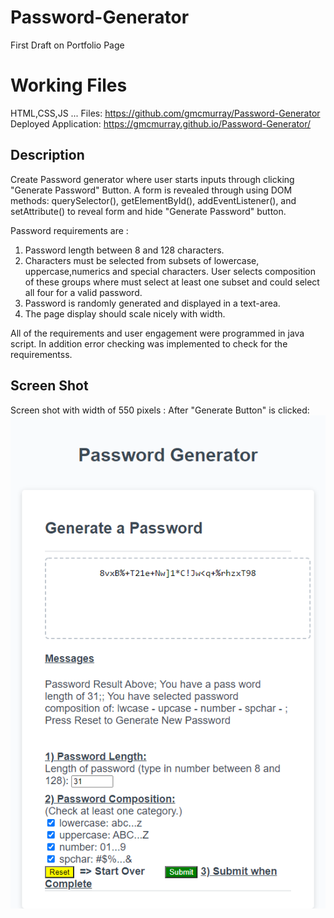 # Password-Generator
First Draft on Portfolio Page 

# Working Files
HTML,CSS,JS ... Files: https://github.com/gmcmurray/Password-Generator
Deployed Application: https://gmcmurray.github.io/Password-Generator/


## Description 

Create Password generator where user starts inputs
through clicking "Generate Password" Button.
A form is revealed through using DOM methods:
querySelector(), getElementById(), addEventListener(),
and setAttribute() to reveal form and hide "Generate Password"
button.

Password requirements are :
1) Password length between 8 and 128 characters.
2) Characters must be selected from subsets of lowercase,         uppercase,numerics and special characters. User selects composition of these groups where must select at least one subset and could select all four for a valid password.
3) Password is randomly generated and displayed in a text-area.
4) The page display should scale nicely with width.
  

All of the requirements and user engagement were programmed in java script.  In addition error checking was implemented to check for 
the requirementss.

## Screen Shot
Screen shot with width of 550 pixels : After "Generate Button" is clicked:
![550 pixel screen shot of Password Generator](./PasswordGenerator550px.png)
